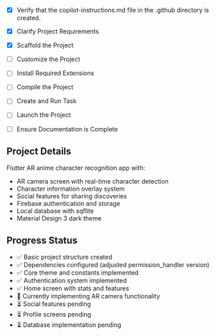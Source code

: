 <!-- Use this file to provide workspace-specific custom instructions to Copilot. For more details, visit https://code.visualstudio.com/docs/copilot/copilot-customization#_use-a-githubcopilotinstructionsmd-file -->
- [x] Verify that the copilot-instructions.md file in the .github directory is created.

- [x] Clarify Project Requirements
	<!-- Flutter project for AnimeAR with AR-based anime character recognition -->

- [x] Scaffold the Project
	<!-- Created Flutter project structure with organized features folders -->

- [ ] Customize the Project
	<!-- Currently implementing AR camera, character detection, Firebase integration, and social features -->

- [ ] Install Required Extensions
	<!-- Install Flutter/Dart extensions if needed -->

- [ ] Compile the Project
	<!-- Install dependencies and resolve any issues -->

- [ ] Create and Run Task
	<!-- Create Flutter build/run tasks -->

- [ ] Launch the Project
	<!-- Launch Flutter app in debug mode -->

- [ ] Ensure Documentation is Complete
	<!-- Verify README.md and documentation -->

## Project Details
Flutter AR anime character recognition app with:
- AR camera screen with real-time character detection
- Character information overlay system
- Social features for sharing discoveries
- Firebase authentication and storage
- Local database with sqflite
- Material Design 3 dark theme

## Progress Status
- ✅ Basic project structure created
- ✅ Dependencies configured (adjusted permission_handler version)
- ✅ Core theme and constants implemented
- ✅ Authentication system implemented
- ✅ Home screen with stats and features
- 🔄 Currently implementing AR camera functionality
- ⏳ Social features pending
- ⏳ Profile screens pending
- ⏳ Database implementation pending
